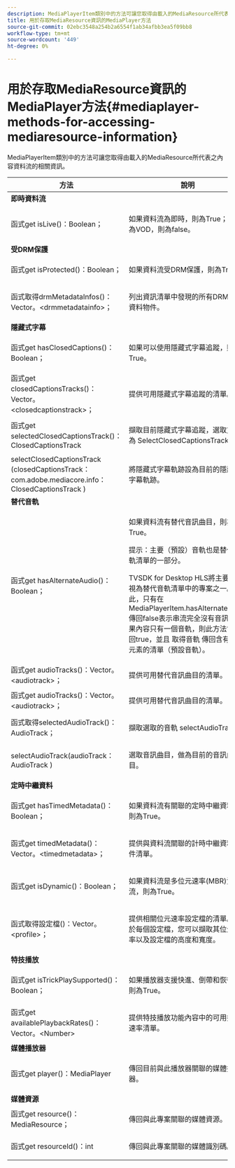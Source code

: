 ```yaml
---
description: MediaPlayerItem類別中的方法可讓您取得由載入的MediaResource所代表之內容資料流的相關資訊。
title: 用於存取MediaResource資訊的MediaPlayer方法
source-git-commit: 02ebc3548a254b2a6554f1ab34afbb3ea5f09bb8
workflow-type: tm+mt
source-wordcount: '449'
ht-degree: 0%

---
```


# 用於存取MediaResource資訊的MediaPlayer方法{#mediaplayer-methods-for-accessing-mediaresource-information}

MediaPlayerItem類別中的方法可讓您取得由載入的MediaResource所代表之內容資料流的相關資訊。

<table frame="all" colsep="1" rowsep="1" id="table_77B55D506FE24326A03D97AA087231FF"> 
 <thead> 
  <tr rowsep="1"> 
   <th colname="2" class="entry"> 方法 </th> 
   <th colname="3" class="entry"> 說明 </th> 
  </tr> 
 </thead>
 <tbody> 
  <tr rowsep="1"> 
   <td colname="1"> <b>即時資料流 </b> </td> 
   <td colname="2"> </td>
  </tr> 
  <tr rowsep="1"> 
   <td colname="2"> <span class="codeph"> 函式get isLive()：Boolean； </span> </td> 
   <td colname="3"> <p>如果資料流為即時，則為True；如果為VOD，則為false。 </p> </td> 
  </tr> 
  <tr rowsep="1"> 
   <td colname="1"> <b>受DRM保護</b> </td> 
   <td colname="2"> </td>
  </tr> 
  <tr rowsep="1"> 
   <td colname="2"> <span class="codeph"> 函式get isProtected()：Boolean； </span> </td> 
   <td colname="3"> <p>如果資料流受DRM保護，則為True。 </p> </td> 
  </tr> 
  <tr rowsep="1"> 
   <td colname="2"> <span class="codeph"> 函式取得drmMetadataInfos()： Vector。&lt;drmmetadatainfo&gt;； </span> </td> 
   <td colname="3"> <p>列出資訊清單中發現的所有DRM中繼資料物件。 </p> </td> 
  </tr> 
  <tr rowsep="1"> 
   <td colname="1"> <b>隱藏式字幕</b> </td> 
   <td colname="2"> </td>
  </tr> 
  <tr rowsep="1"> 
   <td colname="2"> <span class="codeph"> 函式get hasClosedCaptions()：Boolean； </span> </td> 
   <td colname="3"> <p>如果可以使用隱藏式字幕追蹤，則為True。 </p> </td> 
  </tr> 
  <tr rowsep="1"> 
   <td colname="2"> <span class="codeph"> 函式get closedCaptionsTracks()：Vector。&lt;closedcaptionstrack&gt;； </span> </td> 
   <td colname="3"> <p>提供可用隱藏式字幕追蹤的清單。 </p> </td> 
  </tr> 
  <tr rowsep="1"> 
   <td colname="2"> <span class="codeph"> 函式get selectedClosedCaptionsTrack()：ClosedCaptionsTrack </span> </td> 
   <td colname="3"> <p>擷取目前隱藏式字幕追蹤，選取方式為 <span class="codeph"> SelectClosedCaptionsTrack </span>. </p> </td> 
  </tr> 
  <tr rowsep="1"> 
   <td colname="2"> <span class="codeph"> selectClosedCaptionsTrack (closedCaptionsTrack： com.adobe.mediacore.info：ClosedCaptionsTrack ) </span> </td> 
   <td colname="3"> <p>將隱藏式字幕軌跡設為目前的隱藏式字幕軌跡。 </p> </td> 
  </tr> 
  <tr rowsep="1"> 
   <td colname="1"> <b>替代音軌 </b> </td> 
   <td colname="2"> </td>
  </tr> 
  <tr rowsep="1"> 
   <td colname="2"> <span class="codeph"> 函式get hasAlternateAudio()：Boolean； </span> </td> 
   <td colname="3"> <p>如果資料流有替代音訊曲目，則為True。 </p> <p>提示：主要（預設）音軌也是替代音軌清單的一部分。 </p> <p>TVSDK for Desktop HLS將主要音軌視為替代音軌清單中的專案之一。 因此，只有在 <span class="codeph"> MediaPlayerItem.hasAlternateAudio </span> 傳回false表示串流完全沒有音訊。 如果內容只有一個音軌，則此方法會傳回true，並且 <span class="codeph"> 取得音軌 </span> 傳回含有單一元素的清單（預設音軌）。 </p> </td> 
  </tr> 
  <tr rowsep="1"> 
   <td colname="2"> <span class="codeph"> 函式get audioTracks()：Vector。&lt;audiotrack&gt;； </span> </td> 
   <td colname="3"> 提供可用替代音訊曲目的清單。 </td> 
  </tr> 
  <tr rowsep="1"> 
   <td colname="2"> <span class="codeph"> 函式get audioTracks()：Vector。&lt;audiotrack&gt;； </span> </td> 
   <td colname="3"> <p>提供可用替代音訊曲目的清單。 </p> </td> 
  </tr> 
  <tr rowsep="1"> 
   <td colname="2"> <span class="codeph"> 函式取得selectedAudioTrack()：AudioTrack； </span> </td> 
   <td colname="3"> <p>擷取選取的音軌 <span class="codeph"> selectAudioTrack </span>. </p> </td> 
  </tr> 
  <tr rowsep="1"> 
   <td colname="2"> <span class="codeph"> selectAudioTrack(audioTrack： AudioTrack ) </span> </td> 
   <td colname="3"> <p>選取音訊曲目，做為目前的音訊曲目。 </p> </td> 
  </tr> 
  <tr rowsep="1"> 
   <td colname="1"> <b>定時中繼資料</b> </td> 
   <td colname="2"> </td>
  </tr> 
  <tr rowsep="1"> 
   <td colname="2"> <span class="codeph"> 函式get hasTimedMetadata()：Boolean； </span> </td> 
   <td colname="3"> <p>如果資料流有關聯的定時中繼資料，則為True。 </p> </td> 
  </tr> 
  <tr rowsep="1"> 
   <td colname="2"> <span class="codeph"> 函式get timedMetadata()：Vector。&lt;timedmetadata&gt;； </span> </td> 
   <td colname="3"> <p>提供與資料流關聯的計時中繼資料物件清單。 </p> </td> 
  </tr> 
  <tr rowsep="1"> 
   <td colname="2"> <span class="codeph"> 函式get isDynamic()：Boolean； </span> </td> 
   <td colname="3"> <p>如果資料流是多位元速率(MBR)資料流，則為True。 </p> </td> 
  </tr> 
  <tr rowsep="1"> 
   <td colname="2"> <span class="codeph"> 函式取得設定檔()：Vector。&lt;profile&gt;； </span> </td> 
   <td colname="3"> <p>提供相關位元速率設定檔的清單。 對於每個設定檔，您可以擷取其位元速率以及設定檔的高度和寬度。 </p> </td> 
  </tr> 
  <tr rowsep="1"> 
   <td colname="1"> <b>特技播放 </b> </td> 
   <td colname="2"> </td>
  </tr> 
  <tr rowsep="1"> 
   <td colname="2"> <span class="codeph"> 函式get isTrickPlaySupported()：Boolean； </span> </td> 
   <td colname="3"> <p>如果播放器支援快進、倒帶和恢復，則為True。 </p> </td> 
  </tr> 
  <tr rowsep="1"> 
   <td colname="2"> <span class="codeph"> 函式get availablePlaybackRates()：Vector。&lt;Number&gt; </span> </td> 
   <td colname="3"> <p>提供特技播放功能內容中的可用播放速率清單。 </p> </td> 
  </tr> 
  <tr rowsep="1"> 
   <td colname="1"> <b>媒體播放器 </b> </td> 
   <td colname="2"> </td>
  </tr> 
  <tr rowsep="1"> 
   <td colname="2"> <span class="codeph"> 函式get player()：MediaPlayer </span> </td> 
   <td colname="3"> <p>傳回目前與此播放器關聯的媒體播放器。 </p> </td> 
  </tr> 
  <tr rowsep="1"> 
   <td colname="1"> <b>媒體資源</b> </td> 
   <td colname="2"> </td>
  </tr> 
  <tr rowsep="1"> 
   <td colname="2"> <span class="codeph"> 函式get resource()：MediaResource； </span> </td> 
   <td colname="3"> <p>傳回與此專案關聯的媒體資源。 </p> </td> 
  </tr> 
  <tr rowsep="0"> 
   <td colname="2"> <span class="codeph"> 函式get resourceId()：int </span> </td> 
   <td colname="3"> <p>傳回與此專案關聯的媒體識別碼。 </p> </td> 
  </tr> 
 </tbody> 
</table>
